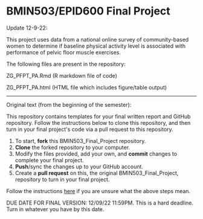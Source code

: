 # BMIN503/EPID600 Final Project

Update 12-9-22:

This project uses data from a national online survey of community-based women to determine if baseline physical activity level is associated with performance of pelvic floor muscle exercises. 

The following files are present in the repository:

ZG_PFPT_PA.Rmd (R markdown file of code)

ZG_PFPT_PA.html (HTML file which includes figure/table output)


--------------

Original text (from the beginning of the semester):

This repository contains templates for your final written report and GitHub repository. Follow the instructions below to clone this repository, and then turn in your final project's code via a pull request to this repository.


1. To start, **fork** this BMIN503_Final_Project repository.
1. **Clone** the forked repository to your computer.
1. Modify the files provided, add your own, and **commit** changes to complete your final project.
1. **Push**/sync the changes up to your GitHub account.
1. Create a **pull request** on this, the original BMIN503_Final_Project, repository to turn in your final project.


Follow the instructions [here][forking] if you are unsure what the above steps mean.

DUE DATE FOR FINAL VERSION: 12/09/22 11:59PM. This is a hard deadline. Turn in whatever you have by this date.


<!-- Links -->
[forking]: https://guides.github.com/activities/forking/

